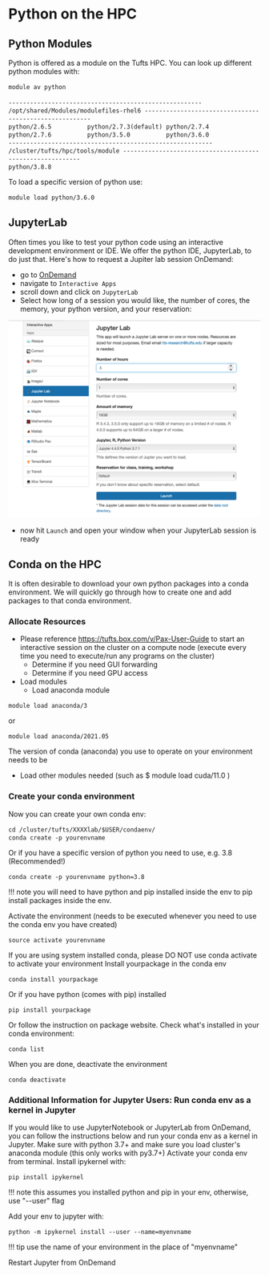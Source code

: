 # Python on the HPC

## Python Modules

Python is offered as a module on the Tufts HPC. You can look up different python modules with:

```bash
module av python
```

```
------------------------------------------------------ /opt/shared/Modules/modulefiles-rhel6 -------------------------------------------------------
python/2.6.5          python/2.7.3(default) python/2.7.4          python/2.7.6          python/3.5.0          python/3.6.0
--------------------------------------------------------- /cluster/tufts/hpc/tools/module ----------------------------------------------------------
python/3.8.8
```

To load a specific version of python use:

```bash
module load python/3.6.0
```
## JupyterLab

Often times you like to test your python code using an interactive development environment or IDE. We offer the python IDE, JupyterLab, to do just that. Here's how to request a Jupiter lab session OnDemand:

- go to [OnDemand](https://ondemand.pax.tufts.edu)
- navigate to `Interactive Apps`
- scroll down and click on `JupyterLab`
- Select how long of a session you would like, the number of cores, the memory, your python version, and your reservation:

![](images/jupyter-lab.png)

- now hit `Launch` and open your window when your JupyterLab session is ready


## Conda on the HPC

It is often desirable to download your own python packages into a conda environment. We will quickly go through how to create one and add packages to that conda environment.

### Allocate Resources

- Please reference https://tufts.box.com/v/Pax-User-Guide to start an interactive session on the cluster on a compute node (execute every time you need to execute/run any programs on the cluster)
     - Determine if you need GUI forwarding
     - Determine if you need GPU access 
- Load modules
    - Load anaconda module

```
module load anaconda/3
```

or

```
module load anaconda/2021.05
```

The version of conda (anaconda) you use to operate on your environment needs to be

- Load other modules needed (such as $ module load cuda/11.0 )

### Create your conda environment

Now you can create your own conda env:

```
cd /cluster/tufts/XXXXlab/$USER/condaenv/
conda create -p yourenvname
```

Or if you have a specific version of python you need to use, e.g. 3.8 (Recommended!)

```
conda create -p yourenvname python=3.8 
```

!!! note 
    you will need to have python and pip installed inside the env to pip install packages inside the env.

Activate the environment (needs to be executed whenever you need to use the conda env you have created)

```
source activate yourenvname
```

If you are using system installed conda, please DO NOT use conda activate to activate your environment Install yourpackage in the conda env

```
conda install yourpackage
```

Or if you have python (comes with pip) installed

```
pip install yourpackage
```

Or follow the instruction on package website. Check what's installed in your conda environment:

```
conda list
```

When you are done, deactivate the environment

```
conda deactivate
```
### Additional Information for Jupyter Users: Run conda env as a kernel in Jupyter

If you would like to use JupyterNotebook or JupyterLab from OnDemand, you can follow the instructions below and run your conda env as a kernel in Jupyter.
Make sure with python 3.7+ and make sure you load cluster's anaconda module (this only works with py3.7+)
Activate your conda env from terminal. Install ipykernel with:

```
pip install ipykernel 
```
!!! note
    this assumes you installed python and pip in your env, otherwise, use "--user" flag
    
Add your env to jupyter with:

```
python -m ipykernel install --user --name=myenvname 
```

!!! tip
    use the name of your environment in the place of "myenvname"
    
Restart Jupyter from OnDemand 
 
